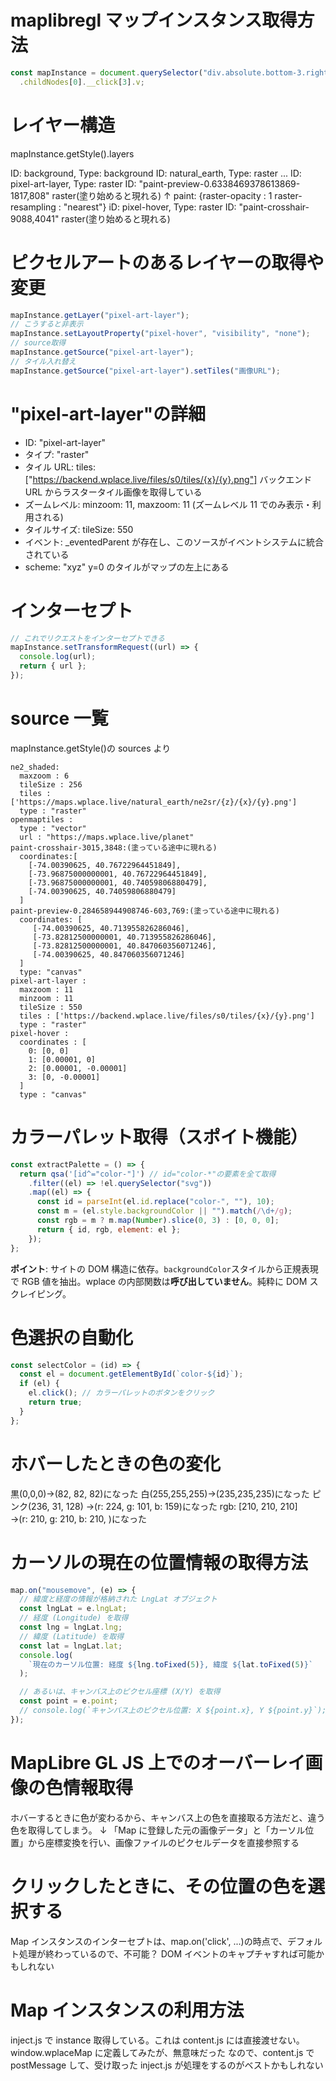 # maplibregl マップインスタンス取得方法

```javascript
const mapInstance = document.querySelector("div.absolute.bottom-3.right-3.z-30")
  .childNodes[0].__click[3].v;
```

# レイヤー構造

mapInstance.getStyle().layers

ID: background, Type: background
ID: natural_earth, Type: raster
...
ID: pixel-art-layer, Type: raster
ID: "paint-preview-0.6338469378613869-1817,808" raster(塗り始めると現れる)
↑ paint: {raster-opacity : 1 raster-resampling : "nearest"}
iD: pixel-hover, Type: raster
ID: "paint-crosshair-9088,4041" raster(塗り始めると現れる)

# ピクセルアートのあるレイヤーの取得や変更

```javascript
mapInstance.getLayer("pixel-art-layer");
// こうすると非表示
mapInstance.setLayoutProperty("pixel-hover", "visibility", "none");
// source取得
mapInstance.getSource("pixel-art-layer");
// タイル入れ替え
mapInstance.getSource("pixel-art-layer").setTiles("画像URL");
```

# "pixel-art-layer"の詳細

- ID: "pixel-art-layer"
- タイプ: "raster"
- タイル URL: tiles: ["https://backend.wplace.live/files/s0/tiles/{x}/{y}.png"] バックエンド URL からラスタータイル画像を取得している
- ズームレベル: minzoom: 11, maxzoom: 11 (ズームレベル 11 でのみ表示・利用される)
- タイルサイズ: tileSize: 550
- イベント: \_eventedParent が存在し、このソースがイベントシステムに統合されている
- scheme: "xyz" y=0 のタイルがマップの左上にある

# インターセプト

```javascript
// これでリクエストをインターセプトできる
mapInstance.setTransformRequest((url) => {
  console.log(url);
  return { url };
});
```

# source 一覧

mapInstance.getStyle()の sources より

```
ne2_shaded:
  maxzoom : 6
  tileSize : 256
  tiles : ['https://maps.wplace.live/natural_earth/ne2sr/{z}/{x}/{y}.png']
  type : "raster"
openmaptiles :
  type : "vector"
  url : "https://maps.wplace.live/planet"
paint-crosshair-3015,3848:(塗っている途中に現れる)
  coordinates:[
    [-74.00390625, 40.76722964451849],
    [-73.96875000000001, 40.76722964451849],
    [-73.96875000000001, 40.74059806880479],
    [-74.00390625, 40.74059806880479]
  ]
paint-preview-0.284658944908746-603,769:(塗っている途中に現れる)
  coordinates: [
     [-74.00390625, 40.713955826286046],
     [-73.82812500000001, 40.713955826286046],
     [-73.82812500000001, 40.847060356071246],
     [-74.00390625, 40.847060356071246]
  ]
  type: "canvas"
pixel-art-layer :
  maxzoom : 11
  minzoom : 11
  tileSize : 550
  tiles : ['https://backend.wplace.live/files/s0/tiles/{x}/{y}.png']
  type : "raster"
pixel-hover :
  coordinates : [
    0: [0, 0]
    1: [0.00001, 0]
    2: [0.00001, -0.00001]
    3: [0, -0.00001]
  ]
  type : "canvas"
```

# カラーパレット取得（スポイト機能）

```javascript
const extractPalette = () => {
  return qsa('[id^="color-"]') // id="color-*"の要素を全て取得
    .filter((el) => !el.querySelector("svg"))
    .map((el) => {
      const id = parseInt(el.id.replace("color-", ""), 10);
      const m = (el.style.backgroundColor || "").match(/\d+/g);
      const rgb = m ? m.map(Number).slice(0, 3) : [0, 0, 0];
      return { id, rgb, element: el };
    });
};
```

**ポイント**: サイトの DOM 構造に依存。`backgroundColor`スタイルから正規表現で RGB 値を抽出。wplace の内部関数は**呼び出していません**。純粋に DOM スクレイピング。

# 色選択の自動化

```javascript
const selectColor = (id) => {
  const el = document.getElementById(`color-${id}`);
  if (el) {
    el.click(); // カラーパレットのボタンをクリック
    return true;
  }
};
```

# ホバーしたときの色の変化

黒(0,0,0)->(82, 82, 82)になった
白(255,255,255)->(235,235,235)になった
ピンク(236, 31, 128) ->(r: 224, g: 101, b: 159)になった
rgb: [210, 210, 210]　 →(r: 210, g: 210, b: 210, )になった

# カーソルの現在の位置情報の取得方法

```javascript
map.on("mousemove", (e) => {
  // 緯度と経度の情報が格納された LngLat オブジェクト
  const lngLat = e.lngLat;
  // 経度 (Longitude) を取得
  const lng = lngLat.lng;
  // 緯度 (Latitude) を取得
  const lat = lngLat.lat;
  console.log(
    `現在のカーソル位置: 経度 ${lng.toFixed(5)}, 緯度 ${lat.toFixed(5)}`
  );

  // あるいは、キャンバス上のピクセル座標 (X/Y) を取得
  const point = e.point;
  // console.log(`キャンバス上のピクセル位置: X ${point.x}, Y ${point.y}`);
});
```

# MapLibre GL JS 上でのオーバーレイ画像の色情報取得

ホバーするときに色が変わるから、キャンバス上の色を直接取る方法だと、違う色を取得してしまう。
↓
「Map に登録した元の画像データ」と「カーソル位置」から座標変換を行い、画像ファイルのピクセルデータを直接参照する

# クリックしたときに、その位置の色を選択する

Map インスタンスのインターセプトは、map.on('click', ...)の時点で、デフォルト処理が終わっているので、不可能？
DOM イベントのキャプチャすれば可能かもしれない

# Map インスタンスの利用方法

inject.js で instance 取得している。これは content.js には直接渡せない。window.wplaceMap に定義してみたが、無意味だった
なので、content.js で postMessage して、受け取った inject.js が処理をするのがベストかもしれない
